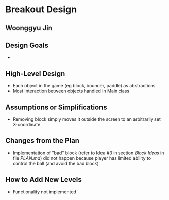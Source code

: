 # Breakout Design

## Woonggyu Jin

## Design Goals
* 

## High-Level Design
* Each object in the game (eg block, bouncer, paddle) as abstractions
* Most interaction between objects handled in Main class

## Assumptions or Simplifications
* Removing block simply moves it outside the screen to an arbitrarily set X-coordinate

## Changes from the Plan
* Implementation of "bad" block (refer to Idea #3 in section _Block Ideas_ in file _PLAN.md_)
did not happen because player has limited ability to control the ball (and avoid the bad block)

## How to Add New Levels
* Functionality not implemented

